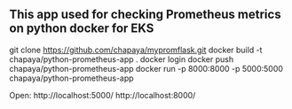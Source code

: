 ## This app used for checking Prometheus metrics on python docker for EKS ##

git clone https://github.com/chapaya/mypromflask.git
docker build -t chapaya/python-prometheus-app .
docker login
docker push chapaya/python-prometheus-app
docker run -p 8000:8000 -p 5000:5000 chapaya/python-prometheus-app

Open:
http://localhost:5000/
http://localhost:8000/
